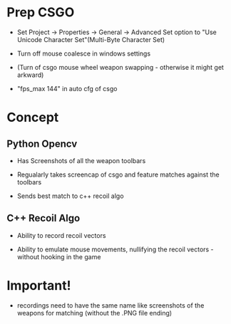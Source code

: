 # Prep CSGO

* Set Project -> Properties -> General -> Advanced Set option to "Use Unicode Character Set"(Multi-Byte Character Set)

* Turn off mouse coalesce in windows settings

* (Turn of csgo mouse wheel weapon swapping - otherwise it might get arkward)

* "fps_max 144" in auto cfg of csgo 


# Concept

## Python Opencv

* Has Screenshots of all the weapon toolbars

* Regualarly takes screencap of csgo and feature matches against the toolbars

* Sends best match to c++ recoil algo

## C++ Recoil Algo

* Ability to record recoil vectors

* Ability to emulate mouse movements, nullifying the recoil vectors - without hooking in the game

# Important!

* recordings need to have the same name like screenshots of the weapons for matching (without the .PNG file ending)